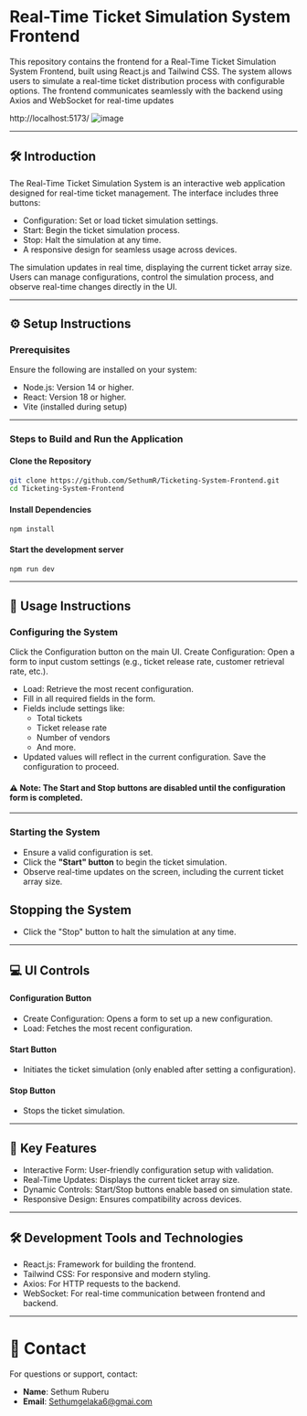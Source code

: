# Real-Time Ticket Simulation System Frontend

This repository contains the frontend for a Real-Time Ticket Simulation System Frontend, built using React.js and Tailwind CSS. The system allows users to simulate a real-time ticket distribution process with configurable options. The frontend communicates seamlessly with the backend using Axios and WebSocket for real-time updates

http://localhost:5173/
![image](https://github.com/user-attachments/assets/5e51a551-5196-4343-8a20-aadb6679f902)

---

## 🛠️ Introduction

The Real-Time Ticket Simulation System is an interactive web application designed for real-time ticket management. The interface includes three buttons:

- Configuration: Set or load ticket simulation settings.
- Start: Begin the ticket simulation process.
- Stop: Halt the simulation at any time.
- A responsive design for seamless usage across devices.

The simulation updates in real time, displaying the current ticket array size. Users can manage configurations, control the simulation process, and observe real-time changes directly in the UI.

---

## ⚙️ Setup Instructions

### Prerequisites

Ensure the following are installed on your system:

- Node.js: Version 14 or higher.
- React: Version 18 or higher.
- Vite (installed during setup)
  
---

### Steps to Build and Run the Application

#### Clone the Repository

```bash
git clone https://github.com/SethumR/Ticketing-System-Frontend.git
cd Ticketing-System-Frontend
```

#### Install Dependencies 

```bash
npm install
```

#### Start the development server

```bash
npm run dev
```

---

## 📖 Usage Instructions

### Configuring the System
Click the Configuration button on the main UI.
Create Configuration: Open a form to input custom settings (e.g., ticket release rate, customer retrieval rate, etc.).
   - Load: Retrieve the most recent configuration.
   - Fill in all required fields in the form.
   - Fields include settings like:
     - Total tickets
     - Ticket release rate
     - Number of vendors
     - And more.
   - Updated values will reflect in the current configuration.
 Save the configuration to proceed.
   
#### ⚠️ Note: The Start and Stop buttons are disabled until the configuration form is completed.
---

### Starting the System
- Ensure a valid configuration is set.
- Click the **"Start" button** to begin the ticket simulation.
- Observe real-time updates on the screen, including the current ticket array size.

## Stopping the System
- Click the "Stop" button to halt the simulation at any time.

---
## 💻 UI Controls

#### Configuration Button
- Create Configuration: Opens a form to set up a new configuration.
- Load: Fetches the most recent configuration.

#### Start Button
- Initiates the ticket simulation (only enabled after setting a configuration).

#### Stop Button
- Stops the ticket simulation.

---
## 🌟 Key Features

- Interactive Form: User-friendly configuration setup with validation.
- Real-Time Updates: Displays the current ticket array size.
- Dynamic Controls: Start/Stop buttons enable based on simulation state.
- Responsive Design: Ensures compatibility across devices.

---

## 🛠️ Development Tools and Technologies

- React.js: Framework for building the frontend.
- Tailwind CSS: For responsive and modern styling.
- Axios: For HTTP requests to the backend.
- WebSocket: For real-time communication between frontend and backend.

---
# 📧 Contact

For questions or support, contact:

- **Name**: Sethum Ruberu 
- **Email**: Sethumgelaka6@gmai.com




